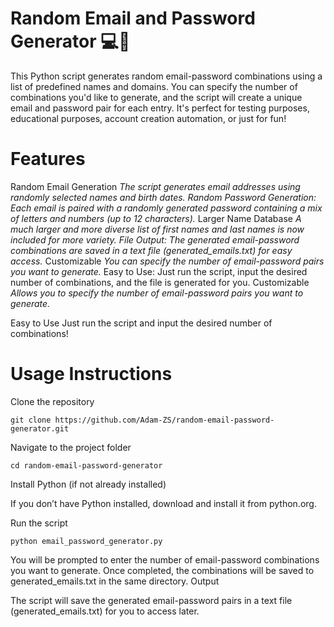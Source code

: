 # Random Email and Password Generator 💻🔑
This Python script generates random email-password combinations using a list of predefined names and domains. You can specify the number of combinations you'd like to generate, and the script will create a unique email and password pair for each entry. It's perfect for testing purposes, educational purposes, account creation automation, or just for fun!

# Features
Random Email Generation
*The script generates email addresses using randomly selected names and birth dates.
Random Password Generation: Each email is paired with a randomly generated password containing a mix of letters and numbers (up to 12 characters).*
Larger Name Database
*A much larger and more diverse list of first names and last names is now included for more variety.
File Output: The generated email-password combinations are saved in a text file (generated_emails.txt) for easy access.*
Customizable
*You can specify the number of email-password pairs you want to generate.*
Easy to Use: Just run the script, input the desired number of combinations, and the file is generated for you.
Customizable
*Allows you to specify the number of email-password pairs you want to generate.*

Easy to Use Just run the script and input the desired number of combinations!
# Usage Instructions
Clone the repository

    git clone https://github.com/Adam-ZS/random-email-password-generator.git

Navigate to the project folder

    cd random-email-password-generator

Install Python (if not already installed)

If you don’t have Python installed, download and install it from python.org.


Run the script

    python email_password_generator.py

You will be prompted to enter the number of email-password combinations you want to generate. Once completed, the combinations will be saved to generated_emails.txt in the same directory.
Output

The script will save the generated email-password pairs in a text file (generated_emails.txt) for you to access later.
